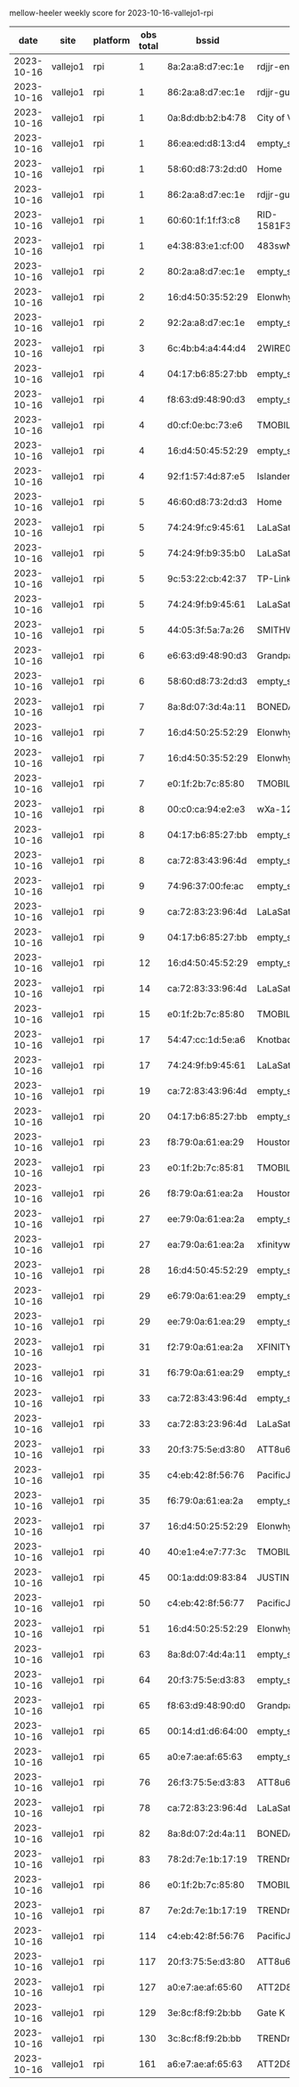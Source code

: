 mellow-heeler weekly score for 2023-10-16-vallejo1-rpi

|date|site|platform|obs total|bssid|ssid|
|--|--|--|--|--|--|
|2023-10-16|vallejo1|rpi|1|8a:2a:a8:d7:ec:1e|rdjjr-enterprise|
|2023-10-16|vallejo1|rpi|1|86:2a:a8:d7:ec:1e|rdjjr-guest|
|2023-10-16|vallejo1|rpi|1|0a:8d:db:b2:b4:78|City of Vallejo|
|2023-10-16|vallejo1|rpi|1|86:ea:ed:d8:13:d4|empty_ssid|
|2023-10-16|vallejo1|rpi|1|58:60:d8:73:2d:d0|Home|
|2023-10-16|vallejo1|rpi|1|86:2a:a8:d7:ec:1e|rdjjr-guest|
|2023-10-16|vallejo1|rpi|1|60:60:1f:1f:f3:c8|RID-1581F37QBK5ABD101030|
|2023-10-16|vallejo1|rpi|1|e4:38:83:e1:cf:00|483swNorth|
|2023-10-16|vallejo1|rpi|2|80:2a:a8:d7:ec:1e|empty_ssid|
|2023-10-16|vallejo1|rpi|2|16:d4:50:35:52:29|Elonwhy|
|2023-10-16|vallejo1|rpi|2|92:2a:a8:d7:ec:1e|empty_ssid|
|2023-10-16|vallejo1|rpi|3|6c:4b:b4:a4:44:d4|2WIRE038|
|2023-10-16|vallejo1|rpi|4|04:17:b6:85:27:bb|empty_ssid|
|2023-10-16|vallejo1|rpi|4|f8:63:d9:48:90:d3|empty_ssid|
|2023-10-16|vallejo1|rpi|4|d0:cf:0e:bc:73:e6|TMOBILE-73E1|
|2023-10-16|vallejo1|rpi|4|16:d4:50:45:52:29|empty_ssid|
|2023-10-16|vallejo1|rpi|4|92:f1:57:4d:87:e5|Islander41|
|2023-10-16|vallejo1|rpi|5|46:60:d8:73:2d:d3|Home|
|2023-10-16|vallejo1|rpi|5|74:24:9f:c9:45:61|LaLaSatellite|
|2023-10-16|vallejo1|rpi|5|74:24:9f:b9:35:b0|LaLaSatellite|
|2023-10-16|vallejo1|rpi|5|9c:53:22:cb:42:37|TP-Link_2.4GHz_CB4237|
|2023-10-16|vallejo1|rpi|5|74:24:9f:b9:45:61|LaLaSatellite|
|2023-10-16|vallejo1|rpi|5|44:05:3f:5a:7a:26|SMITHWESSON|
|2023-10-16|vallejo1|rpi|6|e6:63:d9:48:90:d3|Grandpas house boat|
|2023-10-16|vallejo1|rpi|6|58:60:d8:73:2d:d3|empty_ssid|
|2023-10-16|vallejo1|rpi|7|8a:8d:07:3d:4a:11|BONEDADDYS Party Boat|
|2023-10-16|vallejo1|rpi|7|16:d4:50:25:52:29|Elonwhy|
|2023-10-16|vallejo1|rpi|7|16:d4:50:35:52:29|Elonwhy|
|2023-10-16|vallejo1|rpi|7|e0:1f:2b:7c:85:80|TMOBILE-8577|
|2023-10-16|vallejo1|rpi|8|00:c0:ca:94:e2:e3|wXa-122-e2e1|
|2023-10-16|vallejo1|rpi|8|04:17:b6:85:27:bb|empty_ssid|
|2023-10-16|vallejo1|rpi|8|ca:72:83:43:96:4d|empty_ssid|
|2023-10-16|vallejo1|rpi|9|74:96:37:00:fe:ac|empty_ssid|
|2023-10-16|vallejo1|rpi|9|ca:72:83:23:96:4d|LaLaSatellite|
|2023-10-16|vallejo1|rpi|9|04:17:b6:85:27:bb|empty_ssid|
|2023-10-16|vallejo1|rpi|12|16:d4:50:45:52:29|empty_ssid|
|2023-10-16|vallejo1|rpi|14|ca:72:83:33:96:4d|LaLaSatellite|
|2023-10-16|vallejo1|rpi|15|e0:1f:2b:7c:85:80|TMOBILE-8577|
|2023-10-16|vallejo1|rpi|17|54:47:cc:1d:5e:a6|Knotbad|
|2023-10-16|vallejo1|rpi|17|74:24:9f:b9:45:61|LaLaSatellite|
|2023-10-16|vallejo1|rpi|19|ca:72:83:43:96:4d|empty_ssid|
|2023-10-16|vallejo1|rpi|20|04:17:b6:85:27:bb|empty_ssid|
|2023-10-16|vallejo1|rpi|23|f8:79:0a:61:ea:29|Houston  Control|
|2023-10-16|vallejo1|rpi|23|e0:1f:2b:7c:85:81|TMOBILE-8577|
|2023-10-16|vallejo1|rpi|26|f8:79:0a:61:ea:2a|Houston  Control|
|2023-10-16|vallejo1|rpi|27|ee:79:0a:61:ea:2a|empty_ssid|
|2023-10-16|vallejo1|rpi|27|ea:79:0a:61:ea:2a|xfinitywifi|
|2023-10-16|vallejo1|rpi|28|16:d4:50:45:52:29|empty_ssid|
|2023-10-16|vallejo1|rpi|29|e6:79:0a:61:ea:29|empty_ssid|
|2023-10-16|vallejo1|rpi|29|ee:79:0a:61:ea:29|empty_ssid|
|2023-10-16|vallejo1|rpi|31|f2:79:0a:61:ea:2a|XFINITY|
|2023-10-16|vallejo1|rpi|31|f6:79:0a:61:ea:29|empty_ssid|
|2023-10-16|vallejo1|rpi|33|ca:72:83:43:96:4d|empty_ssid|
|2023-10-16|vallejo1|rpi|33|ca:72:83:23:96:4d|LaLaSatellite|
|2023-10-16|vallejo1|rpi|33|20:f3:75:5e:d3:80|ATT8u6i2n8|
|2023-10-16|vallejo1|rpi|35|c4:eb:42:8f:56:76|PacificJune|
|2023-10-16|vallejo1|rpi|35|f6:79:0a:61:ea:2a|empty_ssid|
|2023-10-16|vallejo1|rpi|37|16:d4:50:25:52:29|Elonwhy|
|2023-10-16|vallejo1|rpi|40|40:e1:e4:e7:77:3c|TMOBILE-7733|
|2023-10-16|vallejo1|rpi|45|00:1a:dd:09:83:84|JUSTIN|
|2023-10-16|vallejo1|rpi|50|c4:eb:42:8f:56:77|PacificJune|
|2023-10-16|vallejo1|rpi|51|16:d4:50:25:52:29|Elonwhy|
|2023-10-16|vallejo1|rpi|63|8a:8d:07:4d:4a:11|empty_ssid|
|2023-10-16|vallejo1|rpi|64|20:f3:75:5e:d3:83|empty_ssid|
|2023-10-16|vallejo1|rpi|65|f8:63:d9:48:90:d0|Grandpas house boat|
|2023-10-16|vallejo1|rpi|65|00:14:d1:d6:64:00|empty_ssid|
|2023-10-16|vallejo1|rpi|65|a0:e7:ae:af:65:63|empty_ssid|
|2023-10-16|vallejo1|rpi|76|26:f3:75:5e:d3:83|ATT8u6i2n8|
|2023-10-16|vallejo1|rpi|78|ca:72:83:23:96:4d|LaLaSatellite|
|2023-10-16|vallejo1|rpi|82|8a:8d:07:2d:4a:11|BONEDADDYS Party Boat|
|2023-10-16|vallejo1|rpi|83|78:2d:7e:1b:17:19|TRENDnet840_1719_8|
|2023-10-16|vallejo1|rpi|86|e0:1f:2b:7c:85:80|TMOBILE-8577|
|2023-10-16|vallejo1|rpi|87|7e:2d:7e:1b:17:19|TRENDnet840_1719|
|2023-10-16|vallejo1|rpi|114|c4:eb:42:8f:56:76|PacificJune|
|2023-10-16|vallejo1|rpi|117|20:f3:75:5e:d3:80|ATT8u6i2n8|
|2023-10-16|vallejo1|rpi|127|a0:e7:ae:af:65:60|ATT2D825w4|
|2023-10-16|vallejo1|rpi|129|3e:8c:f8:f9:2b:bb|Gate K|
|2023-10-16|vallejo1|rpi|130|3c:8c:f8:f9:2b:bb|TRENDnet740_QCDJ|
|2023-10-16|vallejo1|rpi|161|a6:e7:ae:af:65:63|ATT2D825w4|
